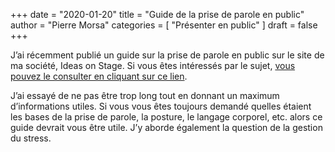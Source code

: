 +++
date        = "2020-01-20"
title       = "Guide de la prise de parole en public"
author      = "Pierre Morsa"
categories = [ "Présenter en public" ]
draft       = false
+++

J’ai récemment publié un guide sur la prise de parole en public sur le site de ma société, Ideas on Stage. Si vous êtes intéressés par le sujet, [vous pouvez le consulter en cliquant sur ce lien](https://www.ideasonstage.fr/guide-ultime-prise-de-parole-en-public/).

J’ai essayé de ne pas être trop long tout en donnant un maximum d’informations utiles. Si vous vous êtes toujours demandé quelles étaient les bases de la prise de parole, la posture, le langage corporel, etc. alors ce guide devrait vous être utile. J’y aborde également la question de la gestion du stress.
